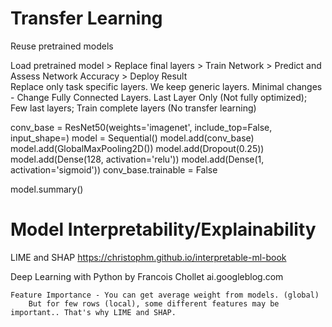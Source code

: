 # Transfer Learning
Reuse pretrained models

Load pretrained model > Replace final layers > Train Network > Predict and Assess Network Accuracy > Deploy Result  
    Replace only task specific layers. We keep generic layers.
    Minimal changes - Change Fully Connected Layers.
                Last Layer Only (Not fully optimized); Few last layers; Train complete layers (No transfer learning)


conv_base = ResNet50(weights='imagenet', include_top=False, input_shape=)
model = Sequential()
model.add(conv_base)
model.add(GlobalMaxPooling2D())
model.add(Dropout(0.25))
model.add(Dense(128, activation='relu'))
model.add(Dense(1, activation='sigmoid'))
conv_base.trainable = False

model.summary()

# Model Interpretability/Explainability
LIME and SHAP
https://christophm.github.io/interpretable-ml-book

Deep Learning with Python by Francois Chollet
ai.googleblog.com

    Feature Importance - You can get average weight from models. (global)
        But for few rows (local), some different features may be important.. That's why LIME and SHAP.

